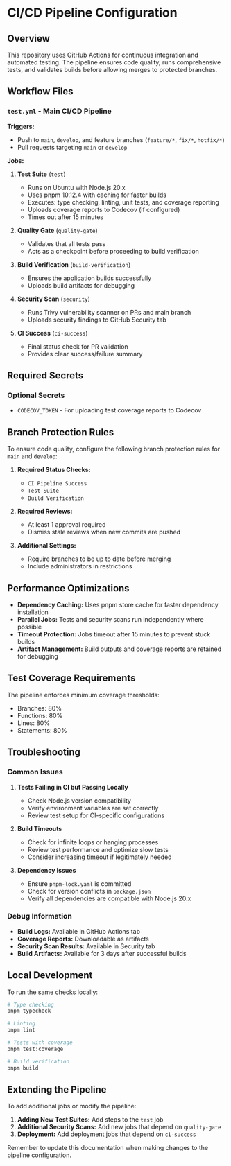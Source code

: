 # CI/CD Pipeline Configuration

## Overview

This repository uses GitHub Actions for continuous integration and automated testing. The pipeline ensures code quality, runs comprehensive tests, and validates builds before allowing merges to protected branches.

## Workflow Files

### `test.yml` - Main CI/CD Pipeline

**Triggers:**
- Push to `main`, `develop`, and feature branches (`feature/*`, `fix/*`, `hotfix/*`)
- Pull requests targeting `main` or `develop`

**Jobs:**

1. **Test Suite** (`test`)
   - Runs on Ubuntu with Node.js 20.x
   - Uses pnpm 10.12.4 with caching for faster builds
   - Executes: type checking, linting, unit tests, and coverage reporting
   - Uploads coverage reports to Codecov (if configured)
   - Times out after 15 minutes

2. **Quality Gate** (`quality-gate`)
   - Validates that all tests pass
   - Acts as a checkpoint before proceeding to build verification

3. **Build Verification** (`build-verification`)
   - Ensures the application builds successfully
   - Uploads build artifacts for debugging

4. **Security Scan** (`security`)
   - Runs Trivy vulnerability scanner on PRs and main branch
   - Uploads security findings to GitHub Security tab

5. **CI Success** (`ci-success`)
   - Final status check for PR validation
   - Provides clear success/failure summary

## Required Secrets

### Optional Secrets
- `CODECOV_TOKEN` - For uploading test coverage reports to Codecov

## Branch Protection Rules

To ensure code quality, configure the following branch protection rules for `main` and `develop`:

1. **Required Status Checks:**
   - `CI Pipeline Success`
   - `Test Suite`
   - `Build Verification`

2. **Required Reviews:**
   - At least 1 approval required
   - Dismiss stale reviews when new commits are pushed

3. **Additional Settings:**
   - Require branches to be up to date before merging
   - Include administrators in restrictions

## Performance Optimizations

- **Dependency Caching:** Uses pnpm store cache for faster dependency installation
- **Parallel Jobs:** Tests and security scans run independently where possible  
- **Timeout Protection:** Jobs timeout after 15 minutes to prevent stuck builds
- **Artifact Management:** Build outputs and coverage reports are retained for debugging

## Test Coverage Requirements

The pipeline enforces minimum coverage thresholds:
- Branches: 80%
- Functions: 80%
- Lines: 80%
- Statements: 80%

## Troubleshooting

### Common Issues

1. **Tests Failing in CI but Passing Locally**
   - Check Node.js version compatibility
   - Verify environment variables are set correctly
   - Review test setup for CI-specific configurations

2. **Build Timeouts**
   - Check for infinite loops or hanging processes
   - Review test performance and optimize slow tests
   - Consider increasing timeout if legitimately needed

3. **Dependency Issues**
   - Ensure `pnpm-lock.yaml` is committed
   - Check for version conflicts in `package.json`
   - Verify all dependencies are compatible with Node.js 20.x

### Debug Information

- **Build Logs:** Available in GitHub Actions tab
- **Coverage Reports:** Downloadable as artifacts
- **Security Scan Results:** Available in Security tab
- **Build Artifacts:** Available for 3 days after successful builds

## Local Development

To run the same checks locally:

```bash
# Type checking
pnpm typecheck

# Linting
pnpm lint

# Tests with coverage
pnpm test:coverage

# Build verification
pnpm build
```

## Extending the Pipeline

To add additional jobs or modify the pipeline:

1. **Adding New Test Suites:** Add steps to the `test` job
2. **Additional Security Scans:** Add new jobs that depend on `quality-gate`
3. **Deployment:** Add deployment jobs that depend on `ci-success`

Remember to update this documentation when making changes to the pipeline configuration.